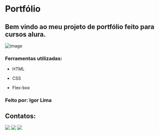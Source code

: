 # Portfólio

## Bem vindo ao meu projeto de portfólio feito para cursos alura.

![image](https://user-images.githubusercontent.com/100152955/220960049-5862d82a-a529-4c13-9a28-8c61d8057822.png)


### Ferramentas utilizadas:

* HTML

* CSS

* Flex-box

### Feito por: Igor Lima

## Contatos:

<div>

<a href="https://instagram.com/igolimaa" target="_blank"><img src="https://img.shields.io/badge/-Instagram-%23E4405F?style=for-the-badge&logo=instagram&logoColor=white" target="_blank"></a>
<a href = "mailto:igor.limadf23@gmail.com"><img src="https://img.shields.io/badge/Gmail-D14836?style=for-the-badge&logo=gmail&logoColor=white" target="_blank"></a>
<a href="https://www.linkedin.com/in/igorlima2" target="_blank"><img src="https://img.shields.io/badge/-LinkedIn-%230077B5?style=for-the-badge&logo=linkedin&logoColor=white" target="_blank"></a>   
</div>
